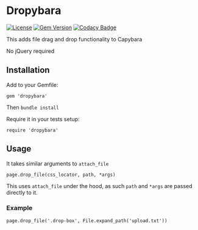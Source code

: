# Dropybara

[![License](https://img.shields.io/badge/License-Apache%202.0-blue.svg)](https://opensource.org/licenses/Apache-2.0)
[![Gem Version](https://badge.fury.io/rb/dropybara.svg)](https://badge.fury.io/rb/dropybara)
[![Codacy Badge](https://api.codacy.com/project/badge/Grade/fde13facdcb24e6aa4bab1d3cda7fcba)](https://www.codacy.com/app/samboylett/dropybara?utm_source=github.com&amp;utm_medium=referral&amp;utm_content=pikselpalette/dropybara&amp;utm_campaign=Badge_Grade)

This adds file drag and drop functionality to Capybara

No jQuery required

## Installation

Add to your Gemfile:
```
gem 'dropybara'
```

Then `bundle install`

Require it in your tests setup:
```
require 'dropybara'
```

## Usage

It takes similar arguments to `attach_file`

`page.drop_file(css_locator, path, *args)`

This uses `attach_file` under the hood, as such `path` and `*args` are passed directly to it.

### Example

```
page.drop_file('.drop-box', File.expand_path('upload.txt'))
```
